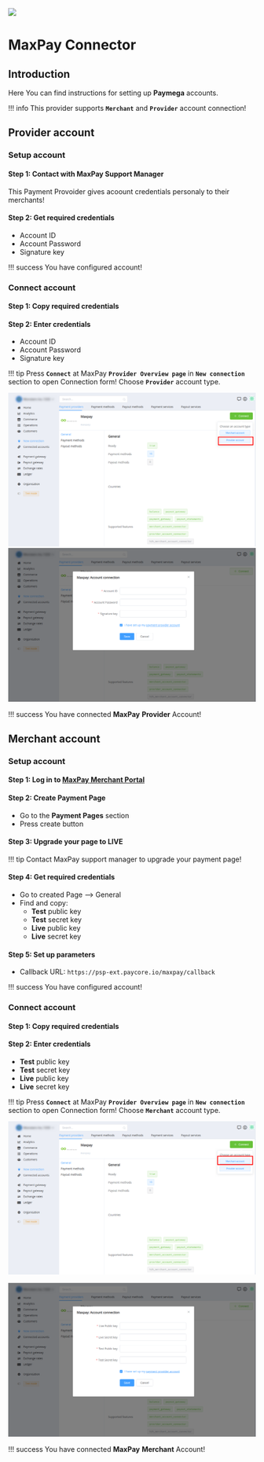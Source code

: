 <img src="https://static.openfintech.io/payment_providers/maxpay/logo.svg?w=400" width="400px">

# MaxPay Connector

## Introduction

Here You can find  instructions for setting up **Paymega** accounts.

!!! info
     This provider supports **`Merchant`** and **`Provider`** account connection!

## Provider account

### Setup account

#### Step 1: Contact with MaxPay Support Manager

This Payment Provoider gives acoount credentials personaly to their merchants!
    
#### Step 2: Get required credentials

-   Account ID
-   Account Password
-   Signature key

!!! success
    You have configured account!
    
### Connect account

#### Step 1: Copy required credentials

#### Step 2: Enter credentials

-   Account ID
-   Account Password
-   Signature key

!!! tip
    Press **`Connect`** at MaxPay **`Provider Overview page`** in **`New connection`** section to open Connection form!
    Choose **`Provider`** account type.



![Connect](images/maxpay_provider_connect1.png)
    ![Connect](images/maxpay_provider_connect2.png)

!!! success
    You have connected **MaxPay** **Provider** Account!


## Merchant account


### Setup account

#### Step 1: Log in to [**MaxPay** Merchant Portal](https://my.maxpay.eu/)

#### Step 2: Create Payment Page

- Go to the **Payment Pages** section
- Press create button



#### Step 3: Upgrade  your page to LIVE

!!! tip
    Contact MaxPay support manager to upgrade your payment page!

#### Step 4: Get required credentials

- Go to created Page —> General
- Find and copy:
    -  **Test** public key
    -  **Test** secret key
    -  **Live** public key
    -  **Live** secret key

#### Step 5: Set up parameters

- Callback URL: ```https://psp-ext.paycore.io/maxpay/callback```


!!! success
    You have configured account!
    
### Connect account

#### Step 1: Copy required credentials


#### Step 2: Enter credentials

-  **Test** public key
-  **Test** secret key
-  **Live** public key
-  **Live** secret key

!!! tip
    Press **`Connect`** at MaxPay **`Provider Overview page`** in **`New connection`** section to open Connection form!
    Choose **`Merchant`** account type.




![Connect](images/maxpay_merchant_connect1.png)

![Connect](images/maxpay_merchant_connect2.png)


!!! success
    You have connected **MaxPay** **Merchant** Account!